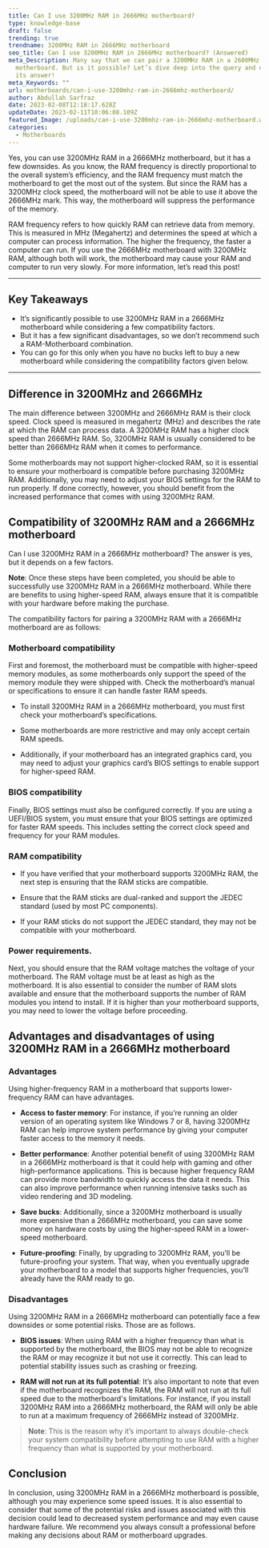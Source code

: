 ```yaml
---
title: Can I use 3200MHz RAM in 2666MHz motherboard?
type: knowledge-base
draft: false
trending: true
trendname: 3200MHz RAM in 2666MHz motherboard
seo_title: Can I use 3200MHz RAM in 2666MHz motherboard? (Answered)
meta_Description: Many say that we can pair a 3200MHz RAM in a 2600MHz
  motherboard. But is it possible? Let’s dive deep into the query and discover
  its answer!
meta_Keywords: ""
url: motherboards/can-i-use-3200mhz-ram-in-2666mhz-motherboard/
author: Abdullah Sarfraz
date: 2023-02-08T12:18:17.628Z
updateDate: 2023-02-11T10:06:08.109Z
featured_Image: /uploads/can-i-use-3200mhz-ram-in-2666mhz-motherboard.webp
categories:
  - Motherboards
---
```

Yes, you can use 3200MHz RAM in a 2666MHz motherboard, but it has a few downsides. As you know, the RAM frequency is directly proportional to the overall system’s efficiency, and the RAM frequency must match the motherboard to get the most out of the system. But since the RAM has a 3200MHz clock speed, the motherboard will not be able to use it above the 2666MHz mark. This way, the motherboard will suppress the performance of the memory.

RAM frequency refers to how quickly RAM can retrieve data from memory. This is measured in MHz (Megahertz) and determines the speed at which a computer can process information. The higher the frequency, the faster a computer can run. If you use the 2666MHz motherboard with 3200MHz RAM, although both will work, the motherboard may cause your RAM and computer to run very slowly. For more information, let’s read this post!

- - -

## Key Takeaways

* It’s significantly possible to use 3200MHz RAM in a 2666MHz motherboard while considering a few compatibility factors.
* But it has a few significant disadvantages, so we don’t recommend such a RAM-Motherboard combination.
* You can go for this only when you have no bucks left to buy a new motherboard while considering the compatibility factors given below.

- - -

## Difference in 3200MHz and 2666MHz

The main difference between 3200MHz and 2666MHz RAM is their clock speed. Clock speed is measured in megahertz (MHz) and describes the rate at which the RAM can process data. A 3200MHz RAM has a higher clock speed than 2666MHz RAM. So, 3200MHz RAM is usually considered to be better than 2666MHz RAM when it comes to performance.

Some motherboards may not support higher-clocked RAM, so it is essential to ensure your motherboard is compatible before purchasing 3200MHz RAM. Additionally, you may need to adjust your BIOS settings for the RAM to run properly. If done correctly, however, you should benefit from the increased performance that comes with using 3200MHz RAM.

## Compatibility of 3200MHz RAM and a 2666MHz motherboard

Can I use 3200MHz RAM in a 2666MHz motherboard? The answer is yes, but it depends on a few factors.

**Note**: Once these steps have been completed, you should be able to successfully use 3200MHz RAM in a 2666MHz motherboard. While there are benefits to using higher-speed RAM, always ensure that it is compatible with your hardware before making the purchase.

The compatibility factors for pairing a 3200MHz RAM with a 2666MHz motherboard are as follows: 

### Motherboard compatibility

First and foremost, the motherboard must be compatible with higher-speed memory modules, as some motherboards only support the speed of the memory module they were shipped with. Check the motherboard’s manual or specifications to ensure it can handle faster RAM speeds.

* To install 3200MHz RAM in a 2666MHz motherboard, you must first check your motherboard’s specifications.


* Some motherboards are more restrictive and may only accept certain RAM speeds.


* Additionally, if your motherboard has an integrated graphics card, you may need to adjust your graphics card’s BIOS settings to enable support for higher-speed RAM.

### BIOS compatibility

Finally, BIOS settings must also be configured correctly. If you are using a UEFI/BIOS system, you must ensure that your BIOS settings are optimized for faster RAM speeds. This includes setting the correct clock speed and frequency for your RAM modules.

### RAM compatibility

* If you have verified that your motherboard supports 3200MHz RAM, the next step is ensuring that the RAM sticks are compatible.


* Ensure that the RAM sticks are dual-ranked and support the JEDEC standard (used by most PC components).


* If your RAM sticks do not support the JEDEC standard, they may not be compatible with your motherboard.

### Power requirements.

Next, you should ensure that the RAM voltage matches the voltage of your motherboard. The RAM voltage must be at least as high as the motherboard. It is also essential to consider the number of RAM slots available and ensure that the motherboard supports the number of RAM modules you intend to install. If it is higher than your motherboard supports, you may need to lower the voltage before proceeding.

## Advantages and disadvantages of using 3200MHz RAM in a 2666MHz motherboard

### Advantages

Using higher-frequency RAM in a motherboard that supports lower-frequency RAM can have advantages.

* **Access to faster memory**: For instance, if you’re running an older version of an operating system like Windows 7 or 8, having 3200MHz RAM can help improve system performance by giving your computer faster access to the memory it needs.


* **Better performance**: Another potential benefit of using 3200MHz RAM in a 2666MHz motherboard is that it could help with gaming and other high-performance applications. This is because higher frequency RAM can provide more bandwidth to quickly access the data it needs. This can also improve performance when running intensive tasks such as video rendering and 3D modeling.


* **Save bucks**: Additionally, since a 3200MHz motherboard is usually more expensive than a 2666MHz motherboard, you can save some money on hardware costs by using the higher-speed RAM in a lower-speed motherboard.


* **Future-proofing**: Finally, by upgrading to 3200MHz RAM, you’ll be future-proofing your system. That way, when you eventually upgrade your motherboard to a model that supports higher frequencies, you’ll already have the RAM ready to go.

### Disadvantages

Using 3200MHz RAM in a 2666MHz motherboard can potentially face a few downsides or some potential risks. Those are as follows.

* **BIOS issues**: When using RAM with a higher frequency than what is supported by the motherboard, the BIOS may not be able to recognize the RAM or may recognize it but not use it correctly. This can lead to potential stability issues such as crashing or freezing.


* **RAM will not run at its full potential**: It’s also important to note that even if the motherboard recognizes the RAM, the RAM will not run at its full speed due to the motherboard's limitations. For instance, if you install 3200MHz RAM into a 2666MHz motherboard, the RAM will only be able to run at a maximum frequency of 2666MHz instead of 3200MHz.

> **Note**: This is the reason why it’s important to always double-check your system compatibility before attempting to use RAM with a higher frequency than what is supported by your motherboard.

## Conclusion 

In conclusion, using 3200MHz RAM in a 2666MHz motherboard is possible, although you may experience some speed issues. It is also essential to consider that some of the potential risks and issues associated with this decision could lead to decreased system performance and may even cause hardware failure. We recommend you always consult a professional before making any decisions about RAM or motherboard upgrades.